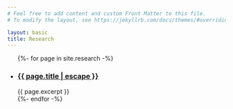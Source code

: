 ```yaml
---
# Feel free to add content and custom Front Matter to this file.
# To modify the layout, see https://jekyllrb.com/docs/themes/#overriding-theme-defaults

layout: basic
title: Research
---
```


<ul class="post-list">
  {%- for page in site.research -%}
  <li>
	<h3>
	  <a class="post-link" href="{{ page.url | relative_url }}">
		{{ page.title | escape }}
	  </a>
	</h3>
	  {{ page.excerpt }}
  </li>
  {%- endfor -%}
</ul>
